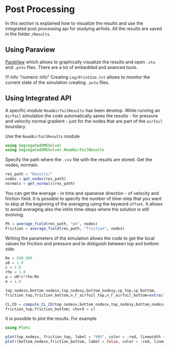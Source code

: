 # Post Processing

In this section is explained how to visualize the results and use the integrated post processing api for studying airfoils. All the results are saved in the folder `/Results`. 

## Using Paraview
[ParaView](https://www.paraview.org/) which allows to graphically visualize the results and open `.vtu` and `.pvtu` files. There are a lot of embedded and avanced tools.

!!! info "numeric info" 
    Creating `Log/PrintSim.txt` allows to monitor the current state of the simulation creating `.pvtu` files.

## Using Integrated API
A specific module `ReadAirfoilResults` has been develop. While running an `Airfoil` simulation the code automatically saves the results - for pressure and velocity normal gradient - just for the nodes that are part of the `airfoil` boundary. 

Use the `ReadAirfoilResults` module
```julia
using SegregatedVMSSolver
using SegregatedVMSSolver.ReadAirfoilResults
```

Specify the path where the `.csv` file with the results are stored. Get the nodes, normals.
```julia
res_path = "Results/"
nodes = get_nodes(res_path)
normals = get_normals(res_path)
```

You can get the everage - in time and spanwise direction - of velocity and friction field. It is possible to specify the number of time-step that you want to skip at the beginning of the averaging using the keyword `offset`. It allows to avoid averaging also the initils time-steps where the solution is still evolving.

```julia
Ph = average_field(res_path, "ph", nodes)
Friction = average_field(res_path, "friction", nodes)


```

Writing the parameters of the simulation allows the code to get the local values for fricition and pressure and to distiguish between top and bottom side. 
```julia
Re = 500_000
u0 = 1.0
c = 1.0
rho = 1.0
μ = u0*c*rho/Re
α = 1.0

top_nodesx,bottom_nodesx,top_nodesy,bottom_nodesy,cp_top,cp_bottom,
friction_top,friction_bottom,n_Γ_airfoil_top,n_Γ_airfoil_bottom=extract_airfoil_features(nodes, normals, Ph, Friction; u0=u0, μ=μ, rho=rho, α=α, chord=c)

CL,CD = compute_CL_CD(top_nodesx,bottom_nodesx,top_nodesy,bottom_nodesy,cp_top,cp_bottom,
friction_top,friction_bottom; chord = c)
```

It is possible to plot the results.
For example
```julia
using Plots

plot(top_nodesx, friction_top, label = "VMS", color = :red, linewidth = 1.5)
plot!(bottom_nodesx,friction_bottom, label = false, color = :red, linewidth = 1.5 )

```